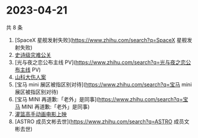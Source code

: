 # 2023-04-21

共 8 条

<!-- BEGIN ZHIHUSEARCH -->
<!-- 最后更新时间 Fri Apr 21 2023 18:07:01 GMT+0800 (China Standard Time) -->
1. [SpaceX 星舰发射失败](https://www.zhihu.com/search?q=SpaceX 星舰发射失败)
1. [史诗级灾难公关](https://www.zhihu.com/search?q=史诗级灾难公关)
1. [光与夜之恋公布主线 PV](https://www.zhihu.com/search?q=光与夜之恋公布主线 PV)
1. [山科大伤人案](https://www.zhihu.com/search?q=山科大伤人案)
1. [宝马 mini 展区被指区别对待](https://www.zhihu.com/search?q=宝马 mini 展区被指区别对待)
1. [宝马 MINI 再道歉:「老外」是同事](https://www.zhihu.com/search?q=宝马 MINI 再道歉:「老外」是同事)
1. [灌篮高手动画电影上映](https://www.zhihu.com/search?q=灌篮高手动画电影上映)
1. [ASTRO 成员文彬去世](https://www.zhihu.com/search?q=ASTRO 成员文彬去世)
<!-- END ZHIHUSEARCH -->
